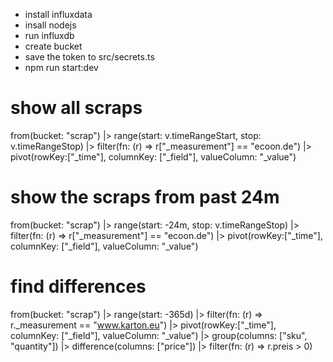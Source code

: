 - install influxdata
- insall nodejs
- run influxdb
- create bucket
- save the token to src/secrets.ts
- npm run start:dev

# show all scraps
from(bucket: "scrap")
|> range(start: v.timeRangeStart, stop: v.timeRangeStop)
|> filter(fn: (r) => r["_measurement"] == "ecoon.de")
|> pivot(rowKey:["_time"], columnKey: ["_field"], valueColumn: "_value")

# show the scraps from past 24m
from(bucket: "scrap")
|> range(start: -24m, stop: v.timeRangeStop)
|> filter(fn: (r) => r["_measurement"] == "ecoon.de")
|> pivot(rowKey:["_time"], columnKey: ["_field"], valueColumn: "_value")

# find differences
from(bucket: "scrap")
|> range(start: -365d)
|> filter(fn: (r) => r._measurement == "www.karton.eu")
|> pivot(rowKey:["_time"], columnKey: ["_field"], valueColumn: "_value")
|> group(columns: ["sku", "quantity"])
|> difference(columns: ["price"])
|> filter(fn: (r) => r.preis > 0)


    